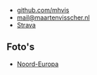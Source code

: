 * [github.com/mhvis](https://github.com/mhvis)
* [mail@maartenvisscher.nl](mailto:mail@maartenvisscher.nl)
* [Strava](https://www.strava.com/athletes/122372338)

## Foto's

* [Noord-Europa](https://photos.app.goo.gl/U47YpLFXzT8tEgV37)
